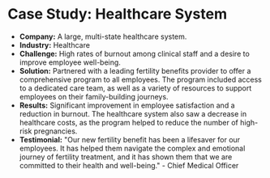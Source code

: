 # Case Study: Healthcare System

- **Company:** A large, multi-state healthcare system.
- **Industry:** Healthcare
- **Challenge:** High rates of burnout among clinical staff and a desire to improve employee well-being.
- **Solution:** Partnered with a leading fertility benefits provider to offer a comprehensive program to all employees. The program included access to a dedicated care team, as well as a variety of resources to support employees on their family-building journeys.
- **Results:** Significant improvement in employee satisfaction and a reduction in burnout. The healthcare system also saw a decrease in healthcare costs, as the program helped to reduce the number of high-risk pregnancies.
- **Testimonial:** "Our new fertility benefit has been a lifesaver for our employees. It has helped them navigate the complex and emotional journey of fertility treatment, and it has shown them that we are committed to their health and well-being." - Chief Medical Officer
